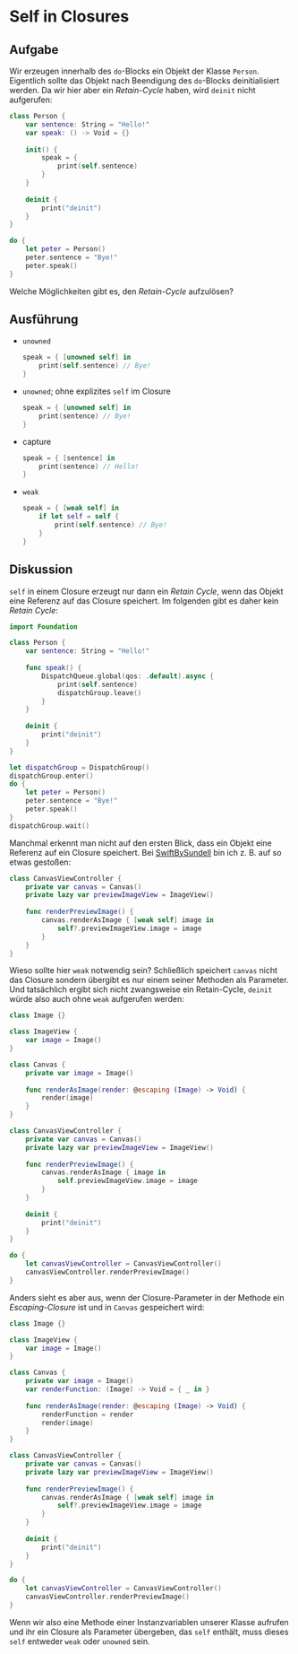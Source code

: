 # Self in Closures

## Aufgabe

Wir erzeugen innerhalb des `do`-Blocks ein Objekt der Klasse `Person`. Eigentlich sollte das Objekt nach Beendigung des `do`-Blocks deinitialisiert werden. Da wir hier aber ein *Retain-Cycle* haben, wird `deinit` nicht aufgerufen:

```swift
class Person {
    var sentence: String = "Hello!"
    var speak: () -> Void = {}
    
    init() {
        speak = {
            print(self.sentence)
        }
    }
    
    deinit {
        print("deinit")
    }
}

do {
    let peter = Person()
    peter.sentence = "Bye!"
    peter.speak()
}
```

Welche Möglichkeiten gibt es, den *Retain-Cycle* aufzulösen?

## Ausführung

* `unowned`

  ```swift
  speak = { [unowned self] in
      print(self.sentence) // Bye!
  }
  ```

* `unowned`; ohne explizites `self` im Closure

  ```swift
  speak = { [unowned self] in
      print(sentence) // Bye!
  }
  ```

* capture

  ```swift
  speak = { [sentence] in
      print(sentence) // Hello!
  }
  ```
  
* `weak`

  ```swift
  speak = { [weak self] in
      if let self = self {
          print(self.sentence) // Bye!
      }
  }
  ```
  
## Diskussion
  
`self` in einem Closure erzeugt nur dann ein *Retain Cycle*, wenn das Objekt eine Referenz auf das Closure speichert. Im folgenden gibt es daher kein *Retain Cycle*:
  
```swift
import Foundation

class Person {
    var sentence: String = "Hello!"
    
    func speak() {
        DispatchQueue.global(qos: .default).async {
            print(self.sentence)
            dispatchGroup.leave()
        }
    }
    
    deinit {
        print("deinit")
    }
}

let dispatchGroup = DispatchGroup()
dispatchGroup.enter()
do {
    let peter = Person()
    peter.sentence = "Bye!"
    peter.speak()
}
dispatchGroup.wait()
```

Manchmal erkennt man nicht auf den ersten Blick, dass ein Objekt eine Referenz auf ein Closure speichert. Bei [SwiftBySundell](https://www.swiftbysundell.com/clips/6/) bin ich z. B. auf so etwas gestoßen:

```swift
class CanvasViewController {
    private var canvas = Canvas()
    private lazy var previewImageView = ImageView()
    
    func renderPreviewImage() {
        canvas.renderAsImage { [weak self] image in
            self?.previewImageView.image = image
        }
    }
}
```

Wieso sollte hier `weak` notwendig sein? Schließlich speichert `canvas` nicht das Closure sondern übergibt es nur einem seiner Methoden als Parameter. Und tatsächlich ergibt sich nicht zwangsweise ein Retain-Cycle, `deinit` würde also auch ohne `weak` aufgerufen werden:

```swift
class Image {}

class ImageView {
    var image = Image()
}

class Canvas {
    private var image = Image()
    
    func renderAsImage(render: @escaping (Image) -> Void) {
        render(image)
    }
}

class CanvasViewController {
    private var canvas = Canvas()
    private lazy var previewImageView = ImageView()
    
    func renderPreviewImage() {
        canvas.renderAsImage { image in
            self.previewImageView.image = image
        }
    }
    
    deinit {
        print("deinit")
    }
}

do {
    let canvasViewController = CanvasViewController()
    canvasViewController.renderPreviewImage()
}
```

Anders sieht es aber aus, wenn der Closure-Parameter in der Methode ein *Escaping-Closure* ist und in `Canvas` gespeichert wird:

```swift
class Image {}

class ImageView {
    var image = Image()
}

class Canvas {
    private var image = Image()
    var renderFunction: (Image) -> Void = { _ in }
    
    func renderAsImage(render: @escaping (Image) -> Void) {
        renderFunction = render
        render(image)
    }
}

class CanvasViewController {
    private var canvas = Canvas()
    private lazy var previewImageView = ImageView()
    
    func renderPreviewImage() {
        canvas.renderAsImage { [weak self] image in
            self?.previewImageView.image = image
        }
    }
    
    deinit {
        print("deinit")
    }
}

do {
    let canvasViewController = CanvasViewController()
    canvasViewController.renderPreviewImage()
}
```

Wenn wir also eine Methode einer Instanzvariablen unserer Klasse aufrufen und ihr ein Closure als Parameter übergeben, das `self` enthält, muss dieses `self` entweder `weak` oder `unowned` sein.
